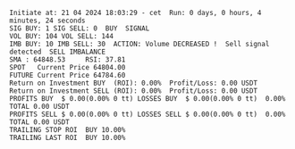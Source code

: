     Initiate at: 21 04 2024 18:03:29 - cet  Run: 0 days, 0 hours, 4 minutes, 24 seconds
    SIG BUY: 1 SIG SELL: 0  BUY  SIGNAL
    VOL BUY: 104 VOL SELL: 144
    IMB BUY: 10 IMB SELL: 30  ACTION: Volume DECREASED !  Sell signal detected  SELL IMBALANCE
    SMA : 64848.53     RSI: 37.81
    SPOT   Current Price 64804.00
    FUTURE Current Price 64784.60
    Return on Investment BUY  (ROI): 0.00%  Profit/Loss: 0.00 USDT
    Return on Investment SELL (ROI): 0.00%  Profit/Loss: 0.00 USDT
    PROFITS BUY  $ 0.00(0.00% 0 tt) LOSSES BUY  $ 0.00(0.00% 0 tt)  0.00%  TOTAL 0.00 USDT
    PROFITS SELL $ 0.00(0.00% 0 tt) LOSSES SELL $ 0.00(0.00% 0 tt)  0.00%  TOTAL 0.00 USDT
    TRAILING STOP ROI  BUY 10.00%
    TRAILING LAST ROI  BUY 10.00%
